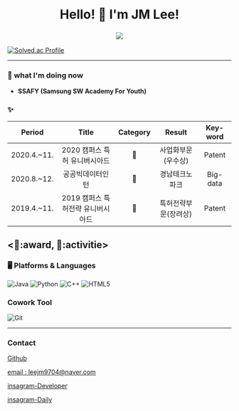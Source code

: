 <div align="center">
  <h1> Hello! 👋 I'm JM Lee! <h3>
  <a href="https://hits.seeyoufarm.com"><img src="https://hits.seeyoufarm.com/api/count/incr/badge.svg?url=https%3A%2F%2Fgithub.com%2Fgjbae1212%2Fhit-counter&count_bg=%23FFB679&title_bg=%23FF9337&icon=&icon_color=%235B5B5B&title=hits&edge_flat=false"/></a>
  

</div>

[![Solved.ac Profile](http://mazassumnida.wtf/api/v2/generate_badge?boj=usedupnote)](https://solved.ac/usedupnote/)

<!--
##### 😄 자기소개 : 
-->

---

### 🌱 what I'm doing now
- **SSAFY (Samsung SW Academy For Youth)**


### ✨
|Period|Title|Category|Result|Key-word|
|:---:|:---:|:---:|:---:|:---:|
|2020.4.~11.|2020 캠퍼스 특허 유니버시아드|🥇|사업화부문(우수상)|Patent|
|2020.8.~12.|공공빅데이터인턴|🚀|경남테크노파크|Big-data|
|2019.4.~11.|2019 캠퍼스 특허전략 유니버시아드|🥇|특허전략부문(장려상)|Patent|


<🥇:award, 🚀:activitie>
---

### 🖥 Platforms & Languages
![Java](https://img.shields.io/badge/Java-007396.svg?&style=for-the-badge&logo=Java&logoColor=white)
![Python](https://img.shields.io/badge/Python-3776AB.svg?&style=for-the-badge&logo=Python&logoColor=white)
![C++](https://img.shields.io/badge/c++-00599C.svg?&style=for-the-badge&logo=C++&logoColor=white)
![HTML5](https://img.shields.io/badge/HTML-E34F26.svg?&style=for-the-badge&logo=HTML5&logoColor=white)

### Cowork Tool
![Git](https://img.shields.io/badge/Git-F05032.svg?&style=for-the-badge&logo=Git&logoColor=white)
  
---

### Contact
<p>
  <i class="fa fa-github" aria-hidden="true"></i>
  <a href="https://www.github.com/usedupnote">Github</a>
</p>      
<p>
  <i class="fa fa-envelope" aria-hidden="true"></i>
  <a href="mailto:leejm9704@naver.com">email : leejm9704@naver.com</a>
</p>
<p>
  <i class="fa fa-instagram" aria-hidden="true"></i>
  <a href="https://www.instagram.com/idea.memory/">insagram-Developer</a>
</p>
<p>
  <i class="fa fa-instagram" aria-hidden="true"></i>
  <a href="https://www.instagram.com/i_m_meong/">insagram-Daily</a>
</p>

<!--
**usedupnote/usedupnote** is a ✨ _special_ ✨ repository because its `README.md` (this file) appears on your GitHub profile.

Here are some ideas to get you started:

- 🔭 I’m currently working on ...
- 👯 I’m looking to collaborate on ...
- 🤔 I’m looking for help with ...
- 💬 Ask me about ...
- 📫 How to reach me: ...
- 😄 Pronouns: ...
- ⚡ Fun fact: ...
-->
